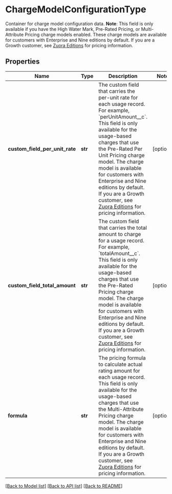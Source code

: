 # ChargeModelConfigurationType

Container for charge model configuration data.  **Note**: This field is only available if you have the High Water Mark, Pre-Rated Pricing, or Multi-Attribute Pricing charge models enabled. These charge models are available for customers with Enterprise and Nine editions by default. If you are a Growth customer, see [Zuora Editions](https://knowledgecenter.zuora.com/BB_Introducing_Z_Business/C_Zuora_Editions) for pricing information. 
## Properties
Name | Type | Description | Notes
------------ | ------------- | ------------- | -------------
**custom_field_per_unit_rate** | **str** | The custom field that carries the per-unit rate for each usage record. For example, &#x60;perUnitAmount__c&#x60;.      This field is only available for the usage-based charges that use the Pre-Rated Per Unit Pricing charge model. The charge model is available for customers with Enterprise and Nine editions by default. If you are a Growth customer, see [Zuora Editions](https://knowledgecenter.zuora.com/BB_Introducing_Z_Business/C_Zuora_Editions) for pricing information.  | [optional] 
**custom_field_total_amount** | **str** | The custom field that carries the total amount to charge for a usage record. For example, &#x60;totalAmount__c&#x60;.       This field is only available for the usage-based charges that use the Pre-Rated Pricing charge model. The charge model is available for customers with Enterprise and Nine editions by default. If you are a Growth customer, see [Zuora Editions](https://knowledgecenter.zuora.com/BB_Introducing_Z_Business/C_Zuora_Editions) for pricing information.  | [optional] 
**formula** | **str** | The pricing formula to calculate actual rating amount for each usage record.  This field is only available for the usage-based charges that use the Multi-Attribute Pricing charge model. The charge model is available for customers with Enterprise and Nine editions by default. If you are a Growth customer, see [Zuora Editions](https://knowledgecenter.zuora.com/BB_Introducing_Z_Business/C_Zuora_Editions) for pricing information.  | [optional] 

[[Back to Model list]](../README.md#documentation-for-models) [[Back to API list]](../README.md#documentation-for-api-endpoints) [[Back to README]](../README.md)


